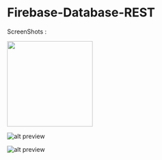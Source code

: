 Firebase-Database-REST
=======

ScreenShots : 

<img src="https://raw.github.com/DJEDAINI/Firebase-Database-REST/master/screenshots/Screenshot_2017-05-05-17-54-06[1].png" width="200">


![alt preview](https://raw.github.com/DJEDAINI/Firebase-Database-REST/master/screenshots/Screenshot_2017-05-07-18-42-16[1].png=250x)


![alt preview](https://raw.github.com/DJEDAINI/Firebase-Database-REST/master/screenshots/Screenshot_2017-05-07-18-43-56[1].png=250x)

